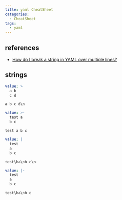 ```yaml
---
title: yaml CheatSheet
categories:
  - CheatSheet
tags:
  - yaml
---
```


references
---

- [How do I break a string in YAML over multiple lines?](https://stackoverflow.com/questions/3790454/how-do-i-break-a-string-in-yaml-over-multiple-lines)

strings
---

```yaml
value: >
  a b 
  c d
```

```text
a b c d\n
```

```yaml
value: >-
  test a
  b c
```

```text
test a b c
```

```yaml
value: |
  test
  a
  b c
```

```text
test\ba\nb c\n
```

```yaml
value: |-
  test
  a
  b c
```

```text
test\ba\nb c
```